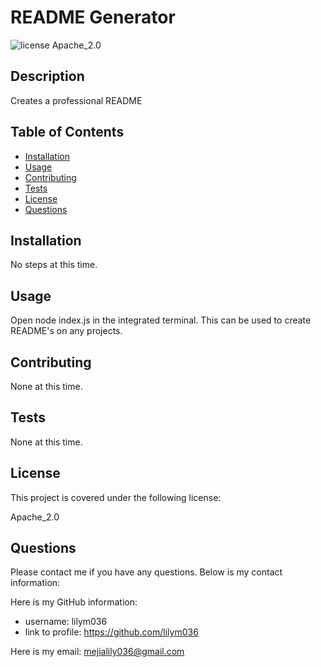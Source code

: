 # README Generator
![license Apache_2.0](https://img.shields.io/badge/license-Apache_2.0-red)

## Description 
 Creates a professional README

## Table of Contents 

- [Installation](#installation)
- [Usage](#usage)
- [Contributing](#contributing)
- [Tests](#tests)
- [License](#license)
- [Questions](#questions)

## Installation 
 No steps at this time.

## Usage 
 Open node index.js in the integrated terminal. This can be used to create README's on any projects.

## Contributing 
 None at this time.

## Tests 
 None at this time.

## License 
 
This project is covered under the following license:

Apache_2.0

## Questions 
 

Please contact me if you have any questions. Below is my contact information:

Here is my GitHub information:
- username: lilym036
- link to profile: https://github.com/lilym036

Here is my email: mejialily036@gmail.com

